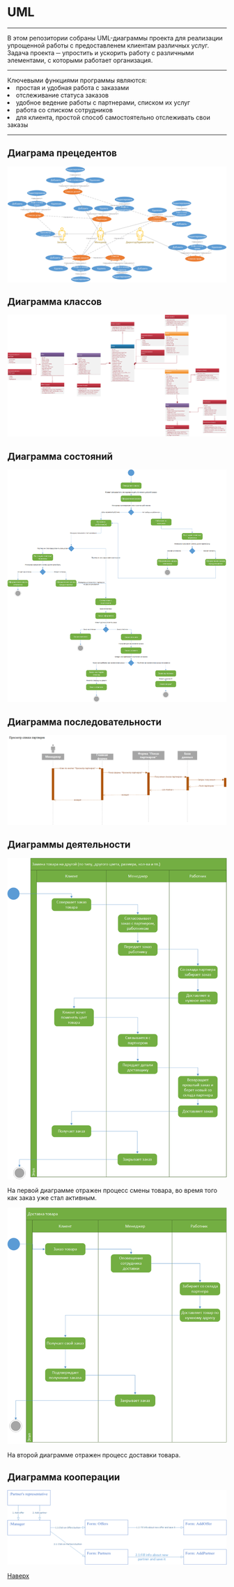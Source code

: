 # UML
<hr>
В этом репозитории собраны UML-диаграммы проекта для реализации упрощенной работы с предоставленем клиентам различных услуг.
Задача проекта ─ упростить и ускорить работу с различными элементами, с которыми работает организация.
<hr>
Ключевыми функциями программы являются:
<li>
простая и удобная работа с заказами
<li>
отслеживание статуса заказов
<li>
удобное ведение работы с партнерами, списком их услуг
<li>
работа со списком сотрудников
<li>
для клиента, простой способ самостоятельно отслеживать свои заказы
<hr>
  
Диаграма прецедентов
--------------------
  
  ![Диаграмма прецедентов](https://github.com/elisntdead/UML/blob/main/images/Cherkasov_UseCases.png)
  
  
Диаграмма классов
--------------------
  
  ![Диаграмма классов](https://github.com/elisntdead/UML/blob/main/images/Cherkasov_Classes.png)
  
Диаграмма состояний
  --------------------
  
  ![Диаграмма состояний](https://github.com/elisntdead/UML/blob/main/images/Cherkasov_State.png)
  
Диаграмма последовательности
--------------------
  
  ![Диаграмма последовательности](https://github.com/elisntdead/UML/blob/main/images/Cherkasov_Sequence.png)
  
Диаграммы деятельности
--------------------
  
![Диаграмма деятельности (смена товара)](https://github.com/elisntdead/UML/blob/main/images/Cherkasov_ActivityChangeProduct.png)
  
На первой диаграмме отражен процесс смены товара, во время того как заказ уже стал активным.
  
![Диаграмма деятельности (доставка)](https://github.com/elisntdead/UML/blob/main/images/Cherkasov_ActivityDelivery.png)
  
На второй диаграмме отражен процесс доставки товара.

Диаграмма кооперации
--------------------
![Диаграмма кооперации](https://github.com/elisntdead/UML/blob/main/images/Cherkasov_Cooperation.png)
  
[Наверх](https://github.com/elisntdead/UML/blob/main/README.md#UML)
